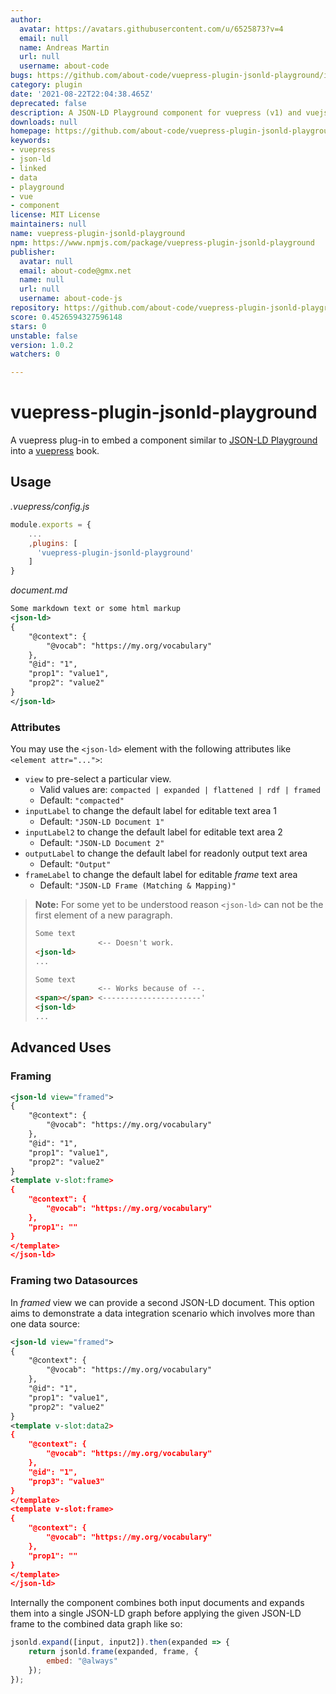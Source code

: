 ```yaml
---
author:
  avatar: https://avatars.githubusercontent.com/u/6525873?v=4
  email: null
  name: Andreas Martin
  url: null
  username: about-code
bugs: https://github.com/about-code/vuepress-plugin-jsonld-playground/issues
category: plugin
date: '2021-08-22T22:04:38.465Z'
deprecated: false
description: A JSON-LD Playground component for vuepress (v1) and vuejs (v2).
downloads: null
homepage: https://github.com/about-code/vuepress-plugin-jsonld-playground#readme
keywords:
- vuepress
- json-ld
- linked
- data
- playground
- vue
- component
license: MIT License
maintainers: null
name: vuepress-plugin-jsonld-playground
npm: https://www.npmjs.com/package/vuepress-plugin-jsonld-playground
publisher:
  avatar: null
  email: about-code@gmx.net
  name: null
  url: null
  username: about-code-js
repository: https://github.com/about-code/vuepress-plugin-jsonld-playground
score: 0.4526594327596148
stars: 0
unstable: false
version: 1.0.2
watchers: 0

---
```


# vuepress-plugin-jsonld-playground

[playground]: https://json-ld.org/playground
[vuepress]: https://vuepress.vuejs.org

A vuepress plug-in to embed a component similar to [JSON-LD Playground][playground] into a [vuepress] book.

## Usage

*.vuepress/config.js*
~~~js
module.exports = {
    ...
    ,plugins: [
      'vuepress-plugin-jsonld-playground'
    ]
}
~~~


*document.md*
~~~xml
Some markdown text or some html markup
<json-ld>
{
    "@context": {
        "@vocab": "https://my.org/vocabulary"
    },
    "@id": "1",
    "prop1": "value1",
    "prop2": "value2"
}
</json-ld>
~~~

### Attributes

You may use the `<json-ld>` element with the following attributes like `<element attr="...">`:

- `view` to pre-select a particular view.
  - Valid values are: `compacted | expanded | flattened | rdf | framed`
  - Default: `"compacted"`
- `inputLabel`  to change the default label for editable text area 1
  - Default: `"JSON-LD Document 1"`
- `inputLabel2` to change the default label for editable text area 2
  - Default: `"JSON-LD Document 2"`
- `outputLabel` to change the default label for readonly output text area
  - Default: `"Output"`
- `frameLabel`  to change the default label for editable *frame* text area
  - Default: `"JSON-LD Frame (Matching & Mapping)"`

> **Note:** For some yet to be understood reason `<json-ld>` can not be the first element of a new paragraph.
>
> ~~~md
> Some text
>               <-- Doesn't work.
> <json-ld>
> ...
> ~~~
>
> ~~~md
> Some text
>               <-- Works because of --.
> <span></span> <----------------------'
> <json-ld>
> ...
> ~~~

## Advanced Uses

### Framing
~~~xml
<json-ld view="framed">
{
    "@context": {
        "@vocab": "https://my.org/vocabulary"
    },
    "@id": "1",
    "prop1": "value1",
    "prop2": "value2"
}
<template v-slot:frame>
{
    "@context": {
        "@vocab": "https://my.org/vocabulary"
    },
    "prop1": ""
}
</template>
</json-ld>
~~~

### Framing two Datasources

In *framed* view we can provide a second JSON-LD document. This option aims to demonstrate a data integration scenario which involves more than one data source:

~~~xml
<json-ld view="framed">
{
    "@context": {
        "@vocab": "https://my.org/vocabulary"
    },
    "@id": "1",
    "prop1": "value1",
    "prop2": "value2"
}
<template v-slot:data2>
{
    "@context": {
        "@vocab": "https://my.org/vocabulary"
    },
    "@id": "1",
    "prop3": "value3"
}
</template>
<template v-slot:frame>
{
    "@context": {
        "@vocab": "https://my.org/vocabulary"
    },
    "prop1": ""
}
</template>
</json-ld>
~~~

Internally the component combines both input documents and expands them into a single JSON-LD graph before applying the given JSON-LD frame to the combined data graph like so:

~~~js
jsonld.expand([input, input2]).then(expanded => {
    return jsonld.frame(expanded, frame, {
        embed: "@always"
    });
});
~~~
